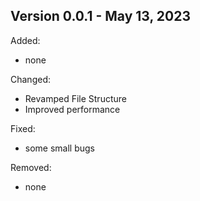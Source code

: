 ## Version 0.0.1 - May 13, 2023

Added:

- none

Changed:

- Revamped File Structure
- Improved performance

Fixed:

- some small bugs

Removed:

- none
